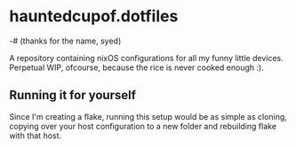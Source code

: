 # hauntedcupof.dotfiles
-# (thanks for the name, syed)

A repository containing nixOS configurations for all my funny little devices. Perpetual WIP, ofcourse, because the rice is never cooked enough :).

## Running it for yourself

Since I'm creating a flake, running this setup would be as simple as cloning, copying over your host configuration to a new folder and rebuilding flake with that host.
